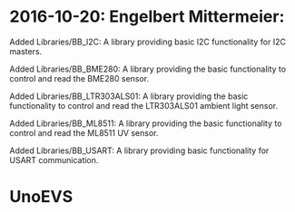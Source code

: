 # 2016-10-20: Engelbert Mittermeier:
Added Libraries/BB_I2C:
A library providing basic I2C functionality for I2C masters.

Added Libraries/BB_BME280:
A library providing the basic functionality to control and read the BME280 sensor.

Added Libraries/BB_LTR303ALS01:
A library providing the basic functionality to control and read the LTR303ALS01 
ambient light sensor.

Added Libraries/BB_ML8511:
A library providing the basic functionality to control and read the ML8511 UV sensor.

Added Libraries/BB_USART:
A library providing basic functionality for USART communication.

# UnoEVS
